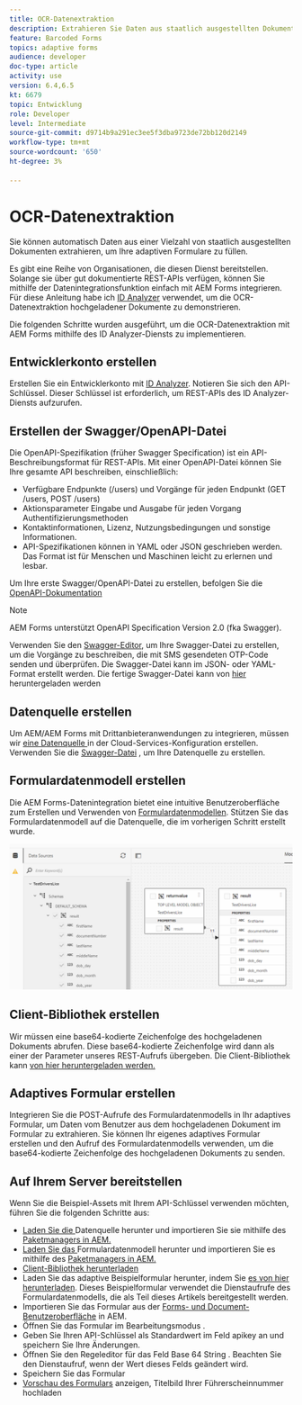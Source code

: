 ```yaml
---
title: OCR-Datenextraktion
description: Extrahieren Sie Daten aus staatlich ausgestellten Dokumenten, um Formulare auszufüllen.
feature: Barcoded Forms
topics: adaptive forms
audience: developer
doc-type: article
activity: use
version: 6.4,6.5
kt: 6679
topic: Entwicklung
role: Developer
level: Intermediate
source-git-commit: d9714b9a291ec3ee5f3dba9723de72bb120d2149
workflow-type: tm+mt
source-wordcount: '650'
ht-degree: 3%

---
```




# OCR-Datenextraktion

Sie können automatisch Daten aus einer Vielzahl von staatlich ausgestellten Dokumenten extrahieren, um Ihre adaptiven Formulare zu füllen.

Es gibt eine Reihe von Organisationen, die diesen Dienst bereitstellen. Solange sie über gut dokumentierte REST-APIs verfügen, können Sie mithilfe der Datenintegrationsfunktion einfach mit AEM Forms integrieren. Für diese Anleitung habe ich [ID Analyzer](https://www.idanalyzer.com/) verwendet, um die OCR-Datenextraktion hochgeladener Dokumente zu demonstrieren.

Die folgenden Schritte wurden ausgeführt, um die OCR-Datenextraktion mit AEM Forms mithilfe des ID Analyzer-Diensts zu implementieren.

## Entwicklerkonto erstellen

Erstellen Sie ein Entwicklerkonto mit [ID Analyzer](https://portal.idanalyzer.com/signin.html). Notieren Sie sich den API-Schlüssel. Dieser Schlüssel ist erforderlich, um REST-APIs des ID Analyzer-Diensts aufzurufen.

## Erstellen der Swagger/OpenAPI-Datei

Die OpenAPI-Spezifikation (früher Swagger Specification) ist ein API-Beschreibungsformat für REST-APIs. Mit einer OpenAPI-Datei können Sie Ihre gesamte API beschreiben, einschließlich:

* Verfügbare Endpunkte (/users) und Vorgänge für jeden Endpunkt (GET /users, POST /users)
* Aktionsparameter Eingabe und Ausgabe für jeden Vorgang
Authentifizierungsmethoden
* Kontaktinformationen, Lizenz, Nutzungsbedingungen und sonstige Informationen.
* API-Spezifikationen können in YAML oder JSON geschrieben werden. Das Format ist für Menschen und Maschinen leicht zu erlernen und lesbar.

Um Ihre erste Swagger/OpenAPI-Datei zu erstellen, befolgen Sie die [OpenAPI-Dokumentation](https://swagger.io/docs/specification/2-0/basic-structure/)

>[!NOTE]
> AEM Forms unterstützt OpenAPI Specification Version 2.0 (fka Swagger).

Verwenden Sie den [Swagger-Editor](https://editor.swagger.io/), um Ihre Swagger-Datei zu erstellen, um die Vorgänge zu beschreiben, die mit SMS gesendeten OTP-Code senden und überprüfen. Die Swagger-Datei kann im JSON- oder YAML-Format erstellt werden. Die fertige Swagger-Datei kann von [hier](assets/drivers-license-swagger.zip) heruntergeladen werden

## Datenquelle erstellen

Um AEM/AEM Forms mit Drittanbieteranwendungen zu integrieren, müssen wir [eine Datenquelle ](https://docs.adobe.com/content/help/en/experience-manager-learn/forms/ic-web-channel-tutorial/parttwo.html) in der Cloud-Services-Konfiguration erstellen. Verwenden Sie die [Swagger-Datei](assets/drivers-license-swagger.zip) , um Ihre Datenquelle zu erstellen.

## Formulardatenmodell erstellen

Die AEM Forms-Datenintegration bietet eine intuitive Benutzeroberfläche zum Erstellen und Verwenden von [Formulardatenmodellen](https://docs.adobe.com/content/help/en/experience-manager-65/forms/form-data-model/create-form-data-models.html). Stützen Sie das Formulardatenmodell auf die Datenquelle, die im vorherigen Schritt erstellt wurde.

![fdm](assets/test-dl-fdm.PNG)

## Client-Bibliothek erstellen

Wir müssen eine base64-kodierte Zeichenfolge des hochgeladenen Dokuments abrufen. Diese base64-kodierte Zeichenfolge wird dann als einer der Parameter unseres REST-Aufrufs übergeben.
Die Client-Bibliothek kann [von hier heruntergeladen werden.](assets/drivers-license-client-lib.zip)

## Adaptives Formular erstellen

Integrieren Sie die POST-Aufrufe des Formulardatenmodells in Ihr adaptives Formular, um Daten vom Benutzer aus dem hochgeladenen Dokument im Formular zu extrahieren. Sie können Ihr eigenes adaptives Formular erstellen und den Aufruf des Formulardatenmodells verwenden, um die base64-kodierte Zeichenfolge des hochgeladenen Dokuments zu senden.

## Auf Ihrem Server bereitstellen

Wenn Sie die Beispiel-Assets mit Ihrem API-Schlüssel verwenden möchten, führen Sie die folgenden Schritte aus:

* [Laden Sie die ](assets/drivers-license-source.zip) Datenquelle herunter und importieren Sie sie mithilfe des  [Paketmanagers in AEM.](http://localhost:4502/crx/packmgr/index.jsp)
* [Laden Sie das ](assets/drivers-license-fdm.zip) Formulardatenmodell herunter und importieren Sie es mithilfe des  [Paketmanagers in AEM.](http://localhost:4502/crx/packmgr/index.jsp)
* [Client-Bibliothek herunterladen](assets/drivers-license-client-lib.zip)
* Laden Sie das adaptive Beispielformular herunter, indem Sie [es von hier herunterladen](assets/adaptive-form-dl.zip). Dieses Beispielformular verwendet die Dienstaufrufe des Formulardatenmodells, die als Teil dieses Artikels bereitgestellt werden.
* Importieren Sie das Formular aus der [Forms- und Document-Benutzeroberfläche](http://localhost:4502/aem/forms.html/content/dam/formsanddocuments) in AEM.
* Öffnen Sie das Formular im Bearbeitungsmodus [](http://localhost:4502/editor.html/content/forms/af/driverslicenseandpassport.html).
* Geben Sie Ihren API-Schlüssel als Standardwert im Feld apikey an und speichern Sie Ihre Änderungen.
* Öffnen Sie den Regeleditor für das Feld Base 64 String . Beachten Sie den Dienstaufruf, wenn der Wert dieses Felds geändert wird.
* Speichern Sie das Formular
* [Vorschau des Formulars](http://localhost:4502/content/dam/formsanddocuments/driverslicenseandpassport/jcr:content?wcmmode=disabled) anzeigen, Titelbild Ihrer Führerscheinnummer hochladen


